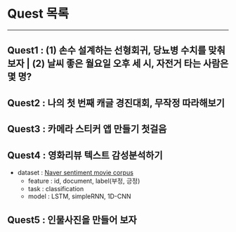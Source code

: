 # Quest 목록
---

## Quest1 : (1) 손수 설계하는 선형회귀, 당뇨병 수치를 맞춰보자 | (2) 날씨 좋은 월요일 오후 세 시, 자전거 타는 사람은 몇 명?
  

## Quest2 : 나의 첫 번째 캐글 경진대회, 무작정 따라해보기


## Quest3 : 카메라 스티커 앱 만들기 첫걸음


## Quest4 : 영화리뷰 텍스트 감성분석하기
  - dataset : [Naver sentiment movie corpus](https://github.com/e9t/nsmc)
    - feature : id, document, label(부정, 긍정)
    - task : classification
    - model : LSTM, simpleRNN, 1D-CNN

## Quest5 : 인물사진을 만들어 보자
